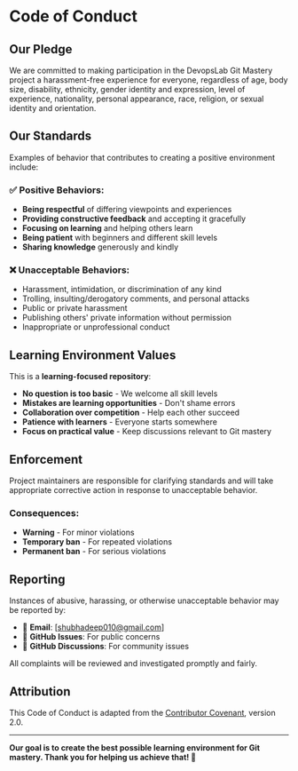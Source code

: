 # Code of Conduct

## Our Pledge

We are committed to making participation in the DevopsLab Git Mastery project a harassment-free experience for everyone, regardless of age, body size, disability, ethnicity, gender identity and expression, level of experience, nationality, personal appearance, race, religion, or sexual identity and orientation.

## Our Standards

Examples of behavior that contributes to creating a positive environment include:

### ✅ **Positive Behaviors:**
- **Being respectful** of differing viewpoints and experiences
- **Providing constructive feedback** and accepting it gracefully
- **Focusing on learning** and helping others learn
- **Being patient** with beginners and different skill levels
- **Sharing knowledge** generously and kindly

### ❌ **Unacceptable Behaviors:**
- Harassment, intimidation, or discrimination of any kind
- Trolling, insulting/derogatory comments, and personal attacks
- Public or private harassment
- Publishing others' private information without permission
- Inappropriate or unprofessional conduct

## Learning Environment Values

This is a **learning-focused repository**:
- **No question is too basic** - We welcome all skill levels
- **Mistakes are learning opportunities** - Don't shame errors
- **Collaboration over competition** - Help each other succeed
- **Patience with learners** - Everyone starts somewhere
- **Focus on practical value** - Keep discussions relevant to Git mastery

## Enforcement

Project maintainers are responsible for clarifying standards and will take appropriate corrective action in response to unacceptable behavior.

### **Consequences:**
- **Warning** - For minor violations
- **Temporary ban** - For repeated violations
- **Permanent ban** - For serious violations

## Reporting

Instances of abusive, harassing, or otherwise unacceptable behavior may be reported by:
- 📧 **Email**: [shubhadeep010@gmail.com]
- 🐛 **GitHub Issues**: For public concerns
- 💬 **GitHub Discussions**: For community issues

All complaints will be reviewed and investigated promptly and fairly.

## Attribution

This Code of Conduct is adapted from the [Contributor Covenant](https://www.contributor-covenant.org/), version 2.0.

---

**Our goal is to create the best possible learning environment for Git mastery. Thank you for helping us achieve that! 🙏**
